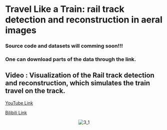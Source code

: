 # Travel Like a Train: rail track detection and reconstruction in aeral images
### Source code and datasets will comming soon!!!
### One can download parts of the data through the link.
## Video : Visualization of the Rail track detection and reconstruction, which simulates the train travel on the track.

[YouTube Link](https://www.youtube.com/watch?v=iy-kxUioIZw)

[Bilibili Link](https://www.bilibili.com/video/BV1XuKpeoEGo/?vd_source=64975fbfa2bf9b28bae890c59bdc16c8)

<p align="center">
  <img src="https://github.com/user-attachments/assets/b563f129-9f64-4a49-8dae-054c6b18f4ed" alt="3_1">
</p>



